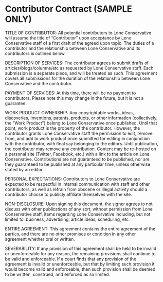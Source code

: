 # Contributor Contract (SAMPLE ONLY)

TITLE OF CONTRIBUTOR: All potential contributors to Lone Conservative will assume the title of “Contributor” upon acceptance by Lone Conservative staff of a first draft of the agreed upon topic. The duties of a contributor and the relationship between Lone Conservative and its contributors is outlined below. 

DESCRIPTION OF SERVICES: The contributor agrees to submit drafts of articles/blogs/columns/etc as requested by Lone Conservative staff. Each submission is a separate piece, and will be treated as such. This agreement covers all submissions for the duration of the relationship between Lone Conservative and the contributor.

PAYMENT OF SERVICES: At this time, there will be no payment to contributors. Please note this may change in the future, but it is not a guarantee.

WORK PRODUCT OWNERSHIP: Any copyrightable works, ideas, discoveries, inventions, patents, products, or other information (collectively, the “Work Product”) belong to Lone Conservative once published. Until that point, work product is the property of the contributor. However, the contributor grants Lone Conservative staff the permission to edit, remove from, and add to work product once submitted for editing in conjunction with the contributor, with final say belonging to the editors. Until publication, the contributor may remove any contribution. Content may be re-hosted on a personal site (Twitter, Facebook, etc.) with a link to the article on Lone Conservative. Contributions are not guaranteed to be published, nor are they guaranteed to be published at any particular time, unless otherwise stated by an editor.

PERSONAL EXPECTATIONS: Contributors to Lone Conservative are expected to be respectful in internal communication with staff and other contributors, as well as refrain from obscene or illegal activity should a contributor choose to publicly affiliate themselves with the site.

NON-DISCLOSURE: Upon signing this document, the signer agrees to not discuss with other publications of any sort, without permission from Lone Conservative staff, items regarding Lone Conservative including, but not limited to: business, advertising, article ideas, scheduling, etc.

ENTIRE AGREEMENT: This agreement contains the entire agreement of the parties, and there are no other promises or condition in any other agreement whether oral or written. 

SEVERABILITY: If any provision of this agreement shall be held to be invalid or unenforceable for any reason, the remaining provisions shall continue to be valid and enforceable. If a court finds that any provision of the agreement is invalid or unenforceable, but that by limiting such provision it would become valid and enforceable, then such provision shall be deemed to be written, construed, and enforced as so limited.